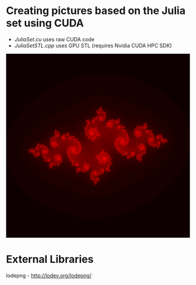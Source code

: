 # Creating pictures based on the Julia set using CUDA

  * *JuliaSet.cu* uses raw CUDA code
  * *JuliaSetSTL.cpp* uses GPU STL (requires Nvidia CUDA HPC SDK)

![example output](https://github.com/XzzX/cuda-julia/raw/master/julia.png "example output")

# External Libraries
lodepng - http://lodev.org/lodepng/

